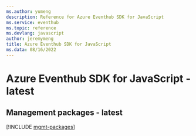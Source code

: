 ```yaml
---
ms.author: yumeng
description: Reference for Azure Eventhub SDK for JavaScript
ms.service: eventhub
ms.topic: reference
ms.devlang: javascript
author: jeremymeng
title: Azure Eventhub SDK for JavaScript
ms.data: 08/16/2022
---
```

# Azure Eventhub SDK for JavaScript - latest

## Management packages - latest
[!INCLUDE [mgmt-packages](eventhub-mgmt-index.md)]